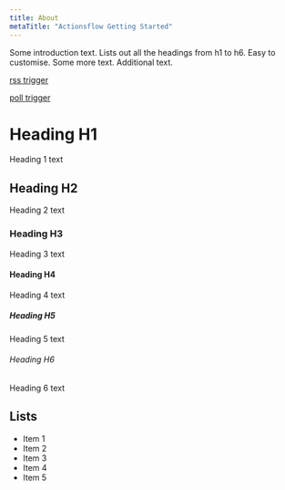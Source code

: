 ```yaml
---
title: About
metaTitle: "Actionsflow Getting Started"
---
```


Some introduction text. Lists out all the headings from h1 to h6. Easy to customise. Some more text. Additional text.

[rss trigger](/docs/triggers/rss.md)

[poll trigger](/docs/triggers/poll.md)

# Heading H1

Heading 1 text

## Heading H2

Heading 2 text

### Heading H3

Heading 3 text

#### Heading H4

Heading 4 text

##### Heading H5

Heading 5 text

###### Heading H6

Heading 6 text

## Lists

- Item 1
- Item 2
- Item 3
- Item 4
- Item 5
